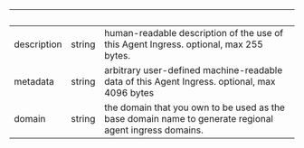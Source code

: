 <!-- Code generated for API Clients. DO NOT EDIT. -->

| &nbsp;      | &nbsp; | &nbsp;                                                                                                 |
| ----------- | ------ | ------------------------------------------------------------------------------------------------------ |
| description | string | human-readable description of the use of this Agent Ingress. optional, max 255 bytes.                  |
| metadata    | string | arbitrary user-defined machine-readable data of this Agent Ingress. optional, max 4096 bytes           |
| domain      | string | the domain that you own to be used as the base domain name to generate regional agent ingress domains. |
